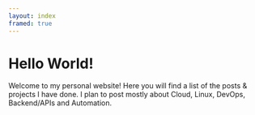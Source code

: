 ```yaml
---
layout: index
framed: true
---
```


# Hello World!
Welcome to my personal website! Here you will find a list of the posts & projects I have done. I plan to post mostly about Cloud, Linux, DevOps, Backend/APIs and Automation.